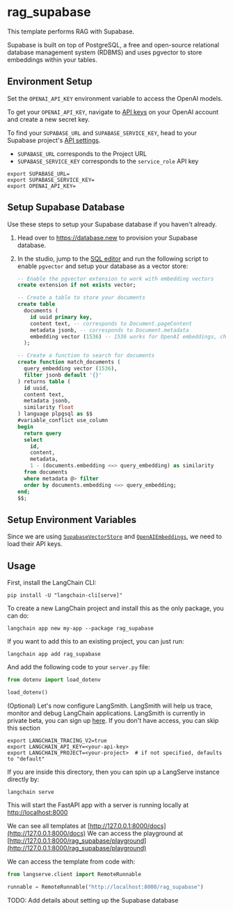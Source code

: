 
# rag_supabase

This template performs RAG with Supabase.

Supabase is built on top of PostgreSQL, a free and open-source relational database management system (RDBMS) and uses pgvector to store embeddings within your tables.

## Environment Setup

Set the `OPENAI_API_KEY` environment variable to access the OpenAI models.

To get your `OPENAI_API_KEY`, navigate to [API keys](https://platform.openai.com/account/api-keys) on your OpenAI account and create a new secret key.

To find your `SUPABASE_URL` and `SUPABASE_SERVICE_KEY`, head to your Supabase project's [API settings](https://supabase.com/dashboard/project/_/settings/api). 

- `SUPABASE_URL` corresponds to the Project URL
- `SUPABASE_SERVICE_KEY` corresponds to the `service_role` API key


```shell
export SUPABASE_URL=
export SUPABASE_SERVICE_KEY=
export OPENAI_API_KEY=
```

## Setup Supabase Database

Use these steps to setup your Supabase database if you haven't already.

1. Head over to https://database.new to provision your Supabase database.
2. In the studio, jump to the [SQL editor](https://supabase.com/dashboard/project/_/sql/new) and run the following script to enable `pgvector` and setup your database as a vector store:

   ```sql
   -- Enable the pgvector extension to work with embedding vectors
   create extension if not exists vector;

   -- Create a table to store your documents
   create table
     documents (
       id uuid primary key,
       content text, -- corresponds to Document.pageContent
       metadata jsonb, -- corresponds to Document.metadata
       embedding vector (1536) -- 1536 works for OpenAI embeddings, change as needed
     );

   -- Create a function to search for documents
   create function match_documents (
     query_embedding vector (1536),
     filter jsonb default '{}'
   ) returns table (
     id uuid,
     content text,
     metadata jsonb,
     similarity float
   ) language plpgsql as $$
   #variable_conflict use_column
   begin
     return query
     select
       id,
       content,
       metadata,
       1 - (documents.embedding <=> query_embedding) as similarity
     from documents
     where metadata @> filter
     order by documents.embedding <=> query_embedding;
   end;
   $$;
   ```

## Setup Environment Variables

Since we are using [`SupabaseVectorStore`](https://python.langchain.com/docs/integrations/vectorstores/supabase) and [`OpenAIEmbeddings`](https://python.langchain.com/docs/integrations/text_embedding/openai), we need to load their API keys.

## Usage

First, install the LangChain CLI:

```shell
pip install -U "langchain-cli[serve]"
```

To create a new LangChain project and install this as the only package, you can do:

```shell
langchain app new my-app --package rag_supabase
```

If you want to add this to an existing project, you can just run:

```shell
langchain app add rag_supabase
```

And add the following code to your `server.py` file:

```python
from dotenv import load_dotenv

load_dotenv()
```

(Optional) Let's now configure LangSmith. 
LangSmith will help us trace, monitor and debug LangChain applications. 
LangSmith is currently in private beta, you can sign up [here](https://smith.langchain.com/). 
If you don't have access, you can skip this section

```shell
export LANGCHAIN_TRACING_V2=true
export LANGCHAIN_API_KEY=<your-api-key>
export LANGCHAIN_PROJECT=<your-project>  # if not specified, defaults to "default"
```

If you are inside this directory, then you can spin up a LangServe instance directly by:

```shell
langchain serve
```

This will start the FastAPI app with a server is running locally at 
[http://localhost:8000](http://localhost:8000)

We can see all templates at [http://127.0.0.1:8000/docs](http://127.0.0.1:8000/docs)
We can access the playground at [http://127.0.0.1:8000/rag_supabase/playground](http://127.0.0.1:8000/rag_supabase/playground)  

We can access the template from code with:

```python
from langserve.client import RemoteRunnable

runnable = RemoteRunnable("http://localhost:8000/rag_supabase")
```

TODO: Add details about setting up the Supabase database